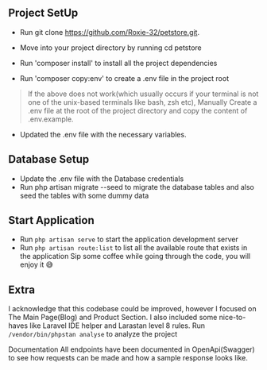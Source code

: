 ## Project SetUp

- Run git clone <https://github.com/Roxie-32/petstore.git>.

- Move into your project directory by running cd petstore

- Run 'composer install' to install all the project dependencies

- Run 'composer copy:env' to create a .env file in the project root

> If the above does not work(which usually occurs if your terminal is not one of the unix-based terminals like bash, zsh etc), Manually Create a .env file at the root of the project directory and copy the content of .env.example.

- Updated the .env file with the necessary variables.

## Database Setup

- Update the .env file with the Database credentials
- Run php artisan migrate --seed to migrate the database tables and also seed the tables with some dummy data

## Start Application

- Run `php artisan serve` to start the application development server
- Run `php artisan route:list` to list all the available route that exists in the application
Sip some coffee while going through the code, you will enjoy it 😅

## Extra

I acknowledge that this codebase could be improved, however I focused on The Main Page(Blog)  and Product Section. I also included some nice-to-haves like Laravel IDE helper and Larastan level 8 rules. Run `/vendor/bin/phpstan analyse` to analyze the project

Documentation
All endpoints have been documented in OpenApi(Swagger) to see how requests can be made and how a sample response looks like.
